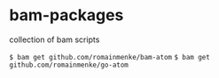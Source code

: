 # bam-packages
collection of bam scripts

`$ bam get github.com/romainmenke/bam-atom`
`$ bam get github.com/romainmenke/go-atom`
